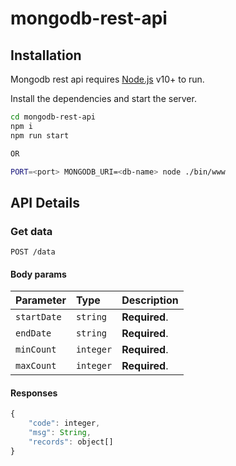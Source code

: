 # mongodb-rest-api

## Installation

Mongodb rest api requires [Node.js](https://nodejs.org/) v10+ to run.

Install the dependencies and start the server.

```sh
cd mongodb-rest-api
npm i
npm run start

OR

PORT=<port> MONGODB_URI=<db-name> node ./bin/www
```

## API Details

### Get data
```http
POST /data
```
#### Body params
| Parameter | Type      | Description                      |
|:----------|:----------|:---------------------------------|
| `startDate`    | `string`  | **Required**.         |
| `endDate` | `string` | **Required**. |
| `minCount` | `integer` | **Required**.  |
| `maxCount` | `integer` | **Required**.  |

#### Responses

```javascript
{
    "code": integer, 
    "msg": String,
    "records": object[]
}
```